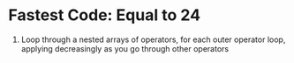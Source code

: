 # Fastest Code: Equal to 24

1. Loop through a nested arrays of operators, for each outer operator loop, applying decreasingly as you go through other operators

